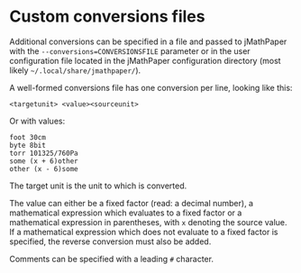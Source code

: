 Custom conversions files
========================

Additional conversions can be specified in a file and passed to jMathPaper with
the `--conversions=CONVERSIONSFILE` parameter or in the user configuration file
located in the jMathPaper configuration directory (most likely
`~/.local/share/jmathpaper/`).

A well-formed conversions file has one conversion per line, looking like this:

    <targetunit> <value><sourceunit>

Or with values:

    foot 30cm
    byte 8bit
    torr 101325/760Pa
    some (x + 6)other
    other (x - 6)some

The target unit is the unit to which is converted.

The value can either be a fixed factor (read: a decimal number), a mathematical
expression which evaluates to a fixed factor or a mathematical expression in
parentheses, with `x` denoting the source value. If a mathematical expression
which does not evaluate to a fixed factor is specified, the reverse conversion
must also be added.

Comments can be specified with a leading `#` character.